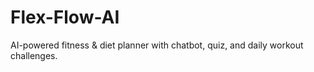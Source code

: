 # Flex-Flow-AI
AI-powered fitness &amp; diet planner with chatbot, quiz, and daily workout challenges.
